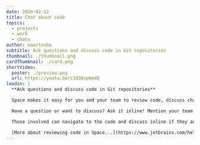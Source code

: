 ```yaml
---
date: 2020-02-12
title: Chat about code
topics:
  - projects
  - work
  - chats
author: maartenba
subtitle: Ask questions and discuss code in Git repositories
thumbnail: ./thumbnail.png
cardThumbnail: ./card.png
shortVideo:
  poster: ./preview.png
  url: https://youtu.be/c1O3BvpKedQ
leadin: |
  **Ask questions and discuss code in Git repositories**

  Space makes it easy for you and your team to review code, discuss changes, and keep track of accumulated knowledge.

  Have a question or want to discuss? Ask it inline! Mention your team or specific colleagues so they get a chat notification.

  Those involved can navigate to the code and discuss inline if they ant to, or simply respond from within their chat.

  [More about reviewing code in Space...](https://www.jetbrains.com/help/space/review-code.html)
---
```


